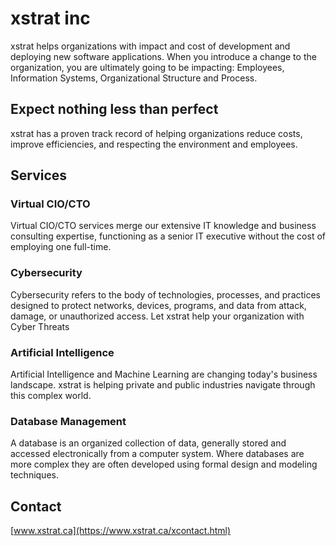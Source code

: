 # xstrat inc

xstrat helps organizations with impact and cost of development and
deploying new software applications. When you introduce a change to the organization, you are
ultimately going to be impacting: Employees, Information Systems, Organizational Structure and
Process.

## Expect nothing less than perfect

xstrat has a proven track record of helping organizations reduce costs, improve efficiencies, and respecting the environment and employees.

## Services

### Virtual CIO/CTO
Virtual CIO/CTO services merge our extensive IT knowledge and business consulting expertise, functioning as a 
senior IT executive without the cost of employing one full-time.

### Cybersecurity
Cybersecurity refers to the body of technologies, processes, and practices designed to protect networks, 
devices, programs, and data from attack, damage, or unauthorized access. Let xstrat help your organization with Cyber Threats

### Artificial Intelligence
Artificial Intelligence and Machine Learning are changing today's business landscape. xstrat is helping private and 
public industries navigate through this complex world.

### Database Management
A database is an organized collection of data, generally stored and accessed electronically from a computer system. 
Where databases are more complex they are often developed using formal design and modeling techniques.

## Contact

[www.xstrat.ca](https://www.xstrat.ca/xcontact.html)